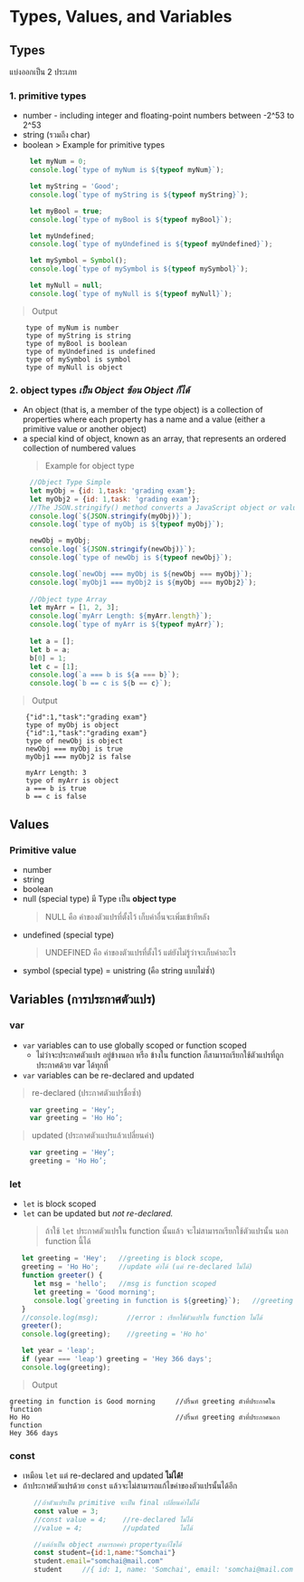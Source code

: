 # Types, Values, and Variables
   ## Types
   แบ่งออกเป็น 2 ประเภท
   ### 1. primitive types
   * number - including integer and floating-point numbers between -2^53 to 2^53
   * string (รวมถึง char)
   * boolean 
    > Example for primitive types
   ```javascript
        let myNum = 0;
        console.log(`type of myNum is ${typeof myNum}`);

        let myString = 'Good';
        console.log(`type of myString is ${typeof myString}`);

        let myBool = true;
        console.log(`type of myBool is ${typeof myBool}`);

        let myUndefined;
        console.log(`type of myUndefined is ${typeof myUndefined}`);

        let mySymbol = Symbol();
        console.log(`type of mySymbol is ${typeof mySymbol}`);

        let myNull = null;
        console.log(`type of myNull is ${typeof myNull}`);
  ```
   > Output
                
        type of myNum is number
        type of myString is string
        type of myBool is boolean
        type of myUndefined is undefined
        type of mySymbol is symbol
        type of myNull is object
        
### 2. object types  _เป็น Object ซ้อน Object ก็ได้_
   * An object (that is, a member of the type object) is a collection of properties where each property has a name and a value (either a primitive value or another object)
   * a special kind of object, known as an array, that represents an ordered collection of numbered values
       > Example for object type
   ```JavaScript
        //Object Type Simple
        let myObj = {id: 1,task: 'grading exam'};
        let myObj2 = {id: 1,task: 'grading exam'};
        //The JSON.stringify() method converts a JavaScript object or value to a JSON string
        console.log(`${JSON.stringify(myObj)}`);
        console.log(`type of myObj is ${typeof myObj}`);

        newObj = myObj;
        console.log(`${JSON.stringify(newObj)}`);
        console.log(`type of newObj is ${typeof newObj}`);

        console.log(`newObj === myObj is ${newObj === myObj}`);
        console.log(`myObj1 === myObj2 is ${myObj === myObj2}`);
        
        //Object type Array
        let myArr = [1, 2, 3];
        console.log(`myArr Length: ${myArr.length}`);
        console.log(`type of myArr is ${typeof myArr}`);
        
        let a = [];
        let b = a;
        b[0] = 1;
        let c = [1];
        console.log(`a === b is ${a === b}`);
        console.log(`b == c is ${b == c}`);
  ```
   > Output
  
        {"id":1,"task":"grading exam"}
        type of myObj is object
        {"id":1,"task":"grading exam"}
        type of newObj is object
        newObj === myObj is true
        myObj1 === myObj2 is false
        
        myArr Length: 3
        type of myArr is object
        a === b is true
        b == c is false

## Values
### Primitive value
   * number
   * string
   * boolean
   * null (special type) มี Type เป็น **object type** 
        > NULL คือ ค่าของตัวแปรที่ตั้งไว้ เก็บค่าอื่นจะเพิ่มเข้าทีหลัง
   * undefined (special type) 
        > UNDEFINED คือ ค่าของตัวแปรที่ตั้งไว้ แต่ยังไม่รู้ว่าจะเก็บค่าอะไร
   * symbol (special type) = unistring (คือ string แบบไม่ซ้ำ)
    
## Variables (การประกาศตัวแปร)
### var
* ```var``` variables can to use globally scoped or function scoped 
  * ไม่ว่าจะประกาศตัวแปร อยู่ข้างนอก หรือ ข้างใน function ก็สามารถเรียกใช้ตัวแปรที่ถูกประกาศด้วย var ได้ทุกที่
* ```var``` variables can be re-declared and updated
> re-declared (ประกาศตัวแปรชื่อซ้ำ)
   ```JavaScript
        var greeting = 'Hey’;
        var greeting = 'Ho Ho’;
   ```
> updated (ประกาศตัวเแปรแล้วเปลี่ยนค่า)
   ```JavaScript
        var greeting = 'Hey’;
        greeting = 'Ho Ho’;
   ```
### let 
* ```let``` is block scoped
* ```let``` can be updated but *not re-declared.*
    > ถ้าใช้ ```let``` ประกาศตัวแปรใน function นั้นแล้ว จะไม่สามารถเรียกใช้ตัวแปรนั้น นอก function นี้ได้
```JavaScript
   let greeting = 'Hey';   //greeting is block scope,
   greeting = 'Ho Ho';     //update ค่าได้ (แต่ re-declared ไม่ได้)
   function greeter() {
      let msg = 'hello';   //msg is function scoped
      let greeting = 'Good morning';
      console.log(`greeting in function is ${greeting}`);   //greeting = 'Good morning';
   }
   //console.log(msg);       //error : เรียกใช้ตัวแปรใน function ไม่ได้
   greeter();
   console.log(greeting);    //greeting = 'Ho ho'

   let year = 'leap';
   if (year === 'leap') greeting = 'Hey 366 days';
   console.log(greeting);
```
> Output
   ```
   greeting in function is Good morning     //ปริ้นท์ greeting ตัวที่ประกาศใน function
   Ho Ho                                    //ปริ้นท์ greeting ตัวที่ประกาศนอก function
   Hey 366 days
   ```
### const
* เหมือน ```let``` แต่ re-declared and updated **ไม่ได้!**
* ถ้าประกาศตัวแปรด้วย ```const``` แล้วจะไม่สามารถแก้ไขค่าของตัวแปรนั้นได้อีก
```JavaScript
      //ถ้าตัวแปรเป็น primitive จะเป็น final เปลี่ยนค่าไม่ได้ 
      const value = 3;
      //const value = 4;    //re-declared ไม่ได้
      //value = 4;          //updated     ไม่ได้ 

      //แต่ถ้าเป็น object สามารถคค่า propertyแก้ไขได้
      const student={id:1,name:"Somchai"}  
      student.email="somchai@mail.com"    
      student     //{ id: 1, name: 'Somchai', email: 'somchai@mail.com' }
```

